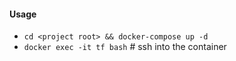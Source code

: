 #### Usage
- `cd <project root> && docker-compose up -d`
- `docker exec -it tf bash` # ssh into the container